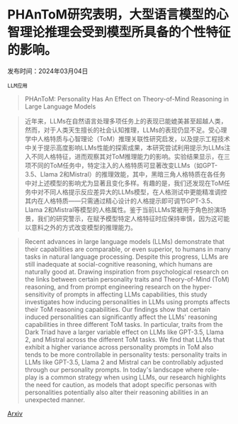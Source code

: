 # PHAnToM研究表明，大型语言模型的心智理论推理会受到模型所具备的个性特征的影响。

发布时间：2024年03月04日

`LLM应用`

> PHAnToM: Personality Has An Effect on Theory-of-Mind Reasoning in Large Language Models

> 近年来，LLMs在自然语言处理多项任务上的表现已能媲美甚至超越人类，然而，对于人类天生擅长的社会认知推理，LLMs的表现仍显不足。受心理学中人格特质与心智理论（ToM）推理关联性研究启发，以及提示工程技术中关于提示高度影响LLMs性能的探索成果，本研究尝试利用提示为LLMs注入不同人格特征，进而观察其对ToM推理能力的影响。实验结果显示，在三项不同的ToM任务中，特定注入的人格特质可显著改变LLMs（如GPT-3.5、Llama 2和Mistral）的推理效能，其中，黑暗三角人格特质在各任务中对上述模型的影响尤为显著且变化多样。有趣的是，我们还发现在ToM任务中对不同人格提示反应差异大的LLMs模型，在人格测试中更能精准调控其内在人格特质——只需通过精心设计的人格提示即可调节GPT-3.5、Llama 2和Mistral等模型的人格属性。鉴于当前LLMs常被用于角色扮演场景，我们的研究警示，在赋予模型特定人格特征时应保持审慎，因为这可能以意料之外的方式改变模型的推理能力。

> Recent advances in large language models (LLMs) demonstrate that their capabilities are comparable, or even superior, to humans in many tasks in natural language processing. Despite this progress, LLMs are still inadequate at social-cognitive reasoning, which humans are naturally good at. Drawing inspiration from psychological research on the links between certain personality traits and Theory-of-Mind (ToM) reasoning, and from prompt engineering research on the hyper-sensitivity of prompts in affecting LLMs capabilities, this study investigates how inducing personalities in LLMs using prompts affects their ToM reasoning capabilities. Our findings show that certain induced personalities can significantly affect the LLMs' reasoning capabilities in three different ToM tasks. In particular, traits from the Dark Triad have a larger variable effect on LLMs like GPT-3.5, Llama 2, and Mistral across the different ToM tasks. We find that LLMs that exhibit a higher variance across personality prompts in ToM also tends to be more controllable in personality tests: personality traits in LLMs like GPT-3.5, Llama 2 and Mistral can be controllably adjusted through our personality prompts. In today's landscape where role-play is a common strategy when using LLMs, our research highlights the need for caution, as models that adopt specific personas with personalities potentially also alter their reasoning abilities in an unexpected manner.

[Arxiv](https://arxiv.org/abs/2403.02246)